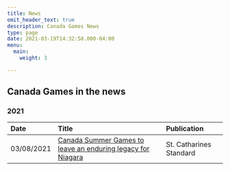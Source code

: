 ```yaml
---
title: News
omit_header_text: true
description: Canada Games News
type: page
date: 2021-03-19T14:32:58.000-04:00
menu:
  main:
    weight: 3

---
```

## Canada Games in the news
### 2021
Date|Title|Publication
:------|:------|:------
03/08/2021|[Canada Summer Games to leave an enduring legacy for Niagara](https://www.stcatharinesstandard.ca/news/niagara-region/2021/03/08/canada-summer-games-to-leave-an-enduring-legacy-for-niagara.html)|St. Catharines Standard